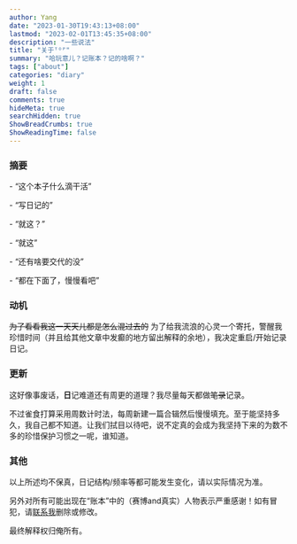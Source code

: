 ```yaml
---
author: Yang
date: "2023-01-30T19:43:13+08:00"
lastmod: "2023-02-01T13:45:35+08:00"
description: "一些说法"
title: "关于ᵀᴼᴾ"
summary: "哈玩意儿？记账本？记的啥啊？"
tags: ["about"]
categories: "diary"
weight: 1
draft: false
comments: true
hideMeta: true
searchHidden: true
ShowBreadCrumbs: true
ShowReadingTime: false
---
```


### 摘要

\- “这个本子什么滴干活”

\- “写日记的”

\- “就这？”

\- “就这”

\- “还有啥要交代的没”

\- “都在下面了，慢慢看吧”

### 动机

<del>为了看看我这一天天儿都是怎么混过去的</del> 为了给我流浪的心灵一个寄托，警醒我珍惜时间（并且给其他文章中发癫的地方留出解释的余地），我决定重启/开始记录日记。

### 更新

这好像事废话，**日**记难道还有周更的道理？我尽量每天都做<del>笔录</del>记录。

不过雀食打算采用周数计时法，每周新建一篇合辑然后慢慢填充。至于能坚持多久，我自己都不知道。让我们拭目以待吧，说不定真的会成为我坚持下来的为数不多的珍惜保护习惯之一呢，谁知道。

### 其他

以上所述均不保真，日记结构/频率等都可能发生变化，请以实际情况为准。

另外对所有可能出现在“账本”中的（赛博and真实）人物表示严重感谢！如有冒犯，请[联系我](mailto:sunnycloudyang@outlook.com)删除或修改。

最终解释权归俺所有。
